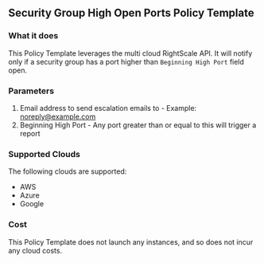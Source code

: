 ## Security Group High Open Ports Policy Template

### What it does
This Policy Template leverages the multi cloud RightScale API. It will notify only if a security group has a port higher than `Beginning High Port` field open. 

### Parameters 
1. Email address to send escalation emails to - Example: noreply@example.com
2. Beginning High Port - Any port greater than or equal to this will trigger a report

### Supported Clouds
The following clouds are supported: 
- AWS
- Azure
- Google 

### Cost

This Policy Template does not launch any instances, and so does not incur any cloud costs.
